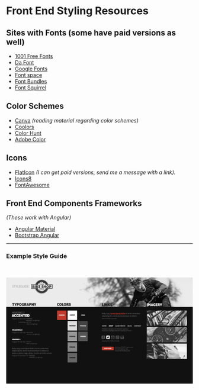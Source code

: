 # Front End Styling Resources

## Sites with Fonts (some have paid versions as well)

- [1001 Free Fonts](https://www.1001freefonts.com)
- [Da Font](https://www.dafont.com)
- [Google Fonts](https://fonts.google.com)
- [Font space](https://www.fontspace.com/popular/fonts)
- [Font Bundles](https://fontbundles.net/free-fonts)
- [Font Squirrel](https://www.fontsquirrel.com)

## Color Schemes

- [Canva](https://www.canva.com/learn/website-color-schemes/) _(reading material regarding color schemes)_
- [Coolors](https://coolors.co)
- [Color Hunt](https://colorhunt.co)
- [Adobe Color](https://color.adobe.com/create/color-wheel)

## Icons

- [FlatIcon](https://www.flaticon.com) _(I can get paid versions, send me a message with a link)._
- [Icons8](https://icons8.com/icons/set/website)
- [FontAwesome](https://fontawesome.com)

## Front End Components Frameworks <br>

_(These work with Angular)_

- [Angular Material](https://material.angular.io/components/categories)
- [Bootstrap Angular](https://ng-bootstrap.github.io/#/components/accordion/examples)

<hr>

### Example Style Guide

<br>

![](./images/examplestyleguide.jpg)
